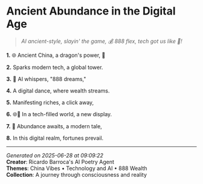# Ancient Abundance in the Digital Age

> *AI ancient-style, slayin' the game, 💰 888 flex, tech got us like 👀!*

**1.** 🌐 Ancient China, a dragon's power, 🏮


**2.** Sparks modern tech, a global tower.


**3.** 🤖 AI whispers, "888 dreams,"


**4.** A digital dance, where wealth streams.


**5.** Manifesting riches, a click away,


**6.** 🌐🎇 In a tech-filled world, a new display.


**7.** 🎊 Abundance awaits, a modern tale,


**8.** In this digital realm, fortunes prevail.



---

*Generated on 2025-06-28 at 09:09:22*  
**Creator**: Ricardo Barroca's AI Poetry Agent  
**Themes**: China Vibes • Technology and AI • 888 Wealth  
**Collection**: A journey through consciousness and reality